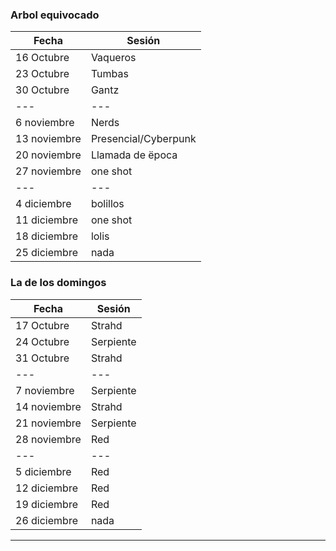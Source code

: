 

### Arbol equivocado

|Fecha|Sesión|
|---|---|
|16 Octubre|Vaqueros|
|23 Octubre|Tumbas|
|30 Octubre|Gantz|
|---|---|
|6 noviembre|Nerds|
|13 noviembre|Presencial/Cyberpunk|
|20 noviembre|Llamada de ëpoca|
|27 noviembre|one shot|
|---|---|
|4 diciembre|bolillos
|11 diciembre|one shot|
|18 diciembre|lolis|
|25 diciembre|nada|


### La de los domingos

|Fecha|Sesión|
|---|---|
|17 Octubre|Strahd|
|24 Octubre|Serpiente|
|31 Octubre|Strahd|
|---|---|
|7 noviembre|Serpiente|
|14 noviembre|Strahd|
|21 noviembre|Serpiente|
|28 noviembre|Red|
|---|---|
|5 diciembre|Red|
|12 diciembre|Red|
|19 diciembre|Red|
|26 diciembre|nada|


---

